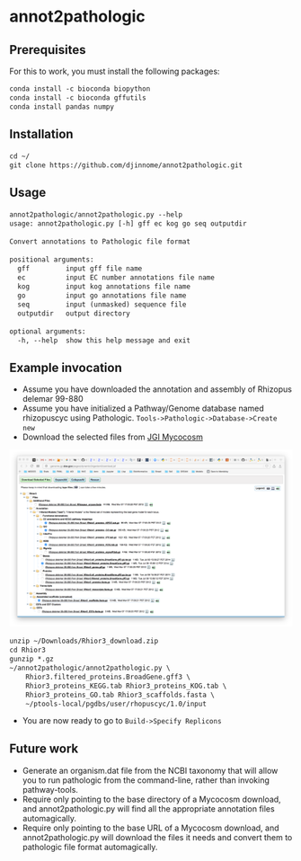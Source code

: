 # annot2pathologic

## Prerequisites

For this to work, you must install the following packages:

```
conda install -c bioconda biopython
conda install -c bioconda gffutils
conda install pandas numpy
```

## Installation

```
cd ~/
git clone https://github.com/djinnome/annot2pathologic.git
```

## Usage


```
annot2pathologic/annot2pathologic.py --help
usage: annot2pathologic.py [-h] gff ec kog go seq outputdir

Convert annotations to Pathologic file format

positional arguments:
  gff         input gff file name
  ec          input EC number annotations file name
  kog         input kog annotations file name
  go          input go annotations file name
  seq         input (unmasked) sequence file
  outputdir   output directory

optional arguments:
  -h, --help  show this help message and exit
```

## Example invocation

* Assume you have downloaded the annotation and assembly of Rhizopus delemar  99-880
* Assume you have initialized a Pathway/Genome database named rhizopuscyc using Pathologic. `Tools->Pathologic->Database->Create new`
* Download the selected files from [JGI Mycocosm](http://genome.jgi.doe.gov/pages/dynamicOrganismDownload.jsf?organism=Rhior3)

![JGI Mycocosm Rhior3](Rhior3.png "JGI Mycocosm Rhior3 Download")


```
unzip ~/Downloads/Rhior3_download.zip
cd Rhior3
gunzip *.gz
~/annot2pathologic/annot2pathologic.py \
    Rhior3.filtered_proteins.BroadGene.gff3 \
    Rhior3_proteins_KEGG.tab Rhior3_proteins_KOG.tab \
    Rhior3_proteins_GO.tab Rhior3_scaffolds.fasta \
    ~/ptools-local/pgdbs/user/rhopuscyc/1.0/input
```


* You are now ready to go to `Build->Specify Replicons`


## Future work
* Generate an organism.dat file from the NCBI taxonomy that will allow you to run pathologic from the command-line, rather than invoking pathway-tools.
* Require only pointing to the base directory of a Mycocosm download, and annot2pathologic.py will find all the appropriate annotation files automagically.
* Require only pointing to the base URL of a Mycocosm download, and annot2pathologic.py will download the files it needs and convert them to pathologic file format automagically.